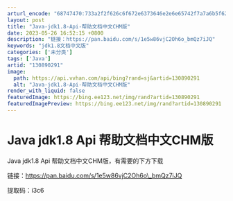 ```yaml
---
arturl_encode: "68747470:733a2f2f626c6f672e6373646e2e6e65742f7a7a6b5f626a2f:61727469636c652f64657461696c732f313330383930323931"
layout: post
title: "Java-jdk1.8-Api-帮助文档中文CHM版"
date: 2023-05-26 16:52:15 +0800
description: "链接：https://pan.baidu.com/s/1e5w86vjC2Oh6o_bmQz7iJQ"
keywords: "jdk1.8文档中文版"
categories: ['未分类']
tags: ['Java']
artid: "130890291"
image:
  path: https://api.vvhan.com/api/bing?rand=sj&artid=130890291
  alt: "Java-jdk1.8-Api-帮助文档中文CHM版"
render_with_liquid: false
featuredImage: https://bing.ee123.net/img/rand?artid=130890291
featuredImagePreview: https://bing.ee123.net/img/rand?artid=130890291
---
```


# Java jdk1.8 Api 帮助文档中文CHM版

Java jdk1.8 Api 帮助文档中文CHM版，有需要的下方下载

链接：https://pan.baidu.com/s/1e5w86vjC2Oh6o\_bmQz7iJQ
  
提取码：i3c6